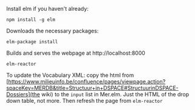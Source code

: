 Install elm if you haven't already:
```
npm install -g elm
```

Downloads the necessary packages:
```
elm-package install
```

Builds and serves the webpage at http://localhost:8000
```
elm-reactor
```

To update the Vocabulary XML: copy the html from [https://www.milieuinfo.be/confluence/pages/viewpage.action?spaceKey=MERDB&title=Structuur+in+DSPACE#StructuurinDSPACE-Dossiers](the wiki) to the `input` list in Mer.elm. Just the HTML of the drop down table, not more. Then refresh the page from `elm-reactor`
